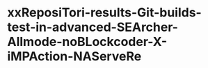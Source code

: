 # xxReposiTori-results-Git-builds-test-in-advanced-SEArcher-Allmode-noBLockcoder-X-iMPAction-NAServeRe